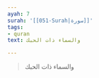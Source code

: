 ```yaml
---
ayah: 7
surah: '[[051-Surah|سورة]]'
tags:
- quran
text: والسماء ذات الحبك

---
```

> والسماء ذات الحبك
